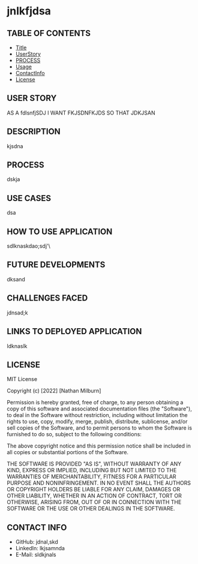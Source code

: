 # jnlkfjdsa
## TABLE OF CONTENTS
- [Title](#title)
- [UserStory](#userStory)
- [PROCESS](#PROCESS)
- [Usage](#usage)
- [ContactInfo](#github)
- [License](#license)

## USER STORY
AS A fdlsnfjSDJ
I WANT FKJSDNFKJDS
SO THAT JDKJSAN

## DESCRIPTION
kjsdna

## PROCESS
dskja
    
## USE CASES
dsa
    
## HOW TO USE APPLICATION
sdlknaskdao;sdj'\
    
## FUTURE DEVELOPMENTS
dksand
    
## CHALLENGES FACED
jdnsad;k
    
## LINKS TO DEPLOYED APPLICATION
ldknaslk

## LICENSE
MIT License

Copyright (c) [2022] [Nathan Milburn]

Permission is hereby granted, free of charge, to any person obtaining a copy
of this software and associated documentation files (the "Software"), to deal
in the Software without restriction, including without limitation the rights
to use, copy, modify, merge, publish, distribute, sublicense, and/or sell
copies of the Software, and to permit persons to whom the Software is
furnished to do so, subject to the following conditions:

The above copyright notice and this permission notice shall be included in all
copies or substantial portions of the Software.

THE SOFTWARE IS PROVIDED "AS IS", WITHOUT WARRANTY OF ANY KIND, EXPRESS OR
IMPLIED, INCLUDING BUT NOT LIMITED TO THE WARRANTIES OF MERCHANTABILITY,
FITNESS FOR A PARTICULAR PURPOSE AND NONINFRINGEMENT. IN NO EVENT SHALL THE
AUTHORS OR COPYRIGHT HOLDERS BE LIABLE FOR ANY CLAIM, DAMAGES OR OTHER
LIABILITY, WHETHER IN AN ACTION OF CONTRACT, TORT OR OTHERWISE, ARISING FROM,
OUT OF OR IN CONNECTION WITH THE SOFTWARE OR THE USE OR OTHER DEALINGS IN THE
SOFTWARE.

## CONTACT INFO
* GitHub: jdnal,skd
* LinkedIn: lkjsamnda
* E-Mail: sldkjnals